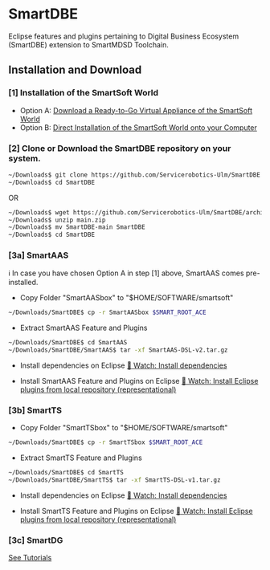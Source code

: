 # SmartDBE
Eclipse features and plugins pertaining to Digital Business Ecosystem (SmartDBE)
extension to SmartMDSD Toolchain.

## Installation and Download
### [1] Installation of the SmartSoft World
* Option A: [Download a Ready-to-Go Virtual Appliance of the SmartSoft World](https://wiki.servicerobotik-ulm.de/virtual-machine)
* Option B: [Direct Installation of the SmartSoft World onto your Computer](https://wiki.servicerobotik-ulm.de/installer:start)

### [2] Clone or Download the SmartDBE repository on your system.
```sh
~/Downloads$ git clone https://github.com/Servicerobotics-Ulm/SmartDBE
~/Downloads$ cd SmartDBE
```
OR
```sh
~/Downloads$ wget https://github.com/Servicerobotics-Ulm/SmartDBE/archive/refs/heads/main.zip
~/Downloads$ unzip main.zip 
~/Downloads$ mv SmartDBE-main SmartDBE
~/Downloads$ cd SmartDBE
```
 
### [3a] SmartAAS
:information_source: In case you have chosen Option A in step [1] above, SmartAAS comes pre-installed.

* Copy Folder "SmartAASbox" to "$HOME/SOFTWARE/smartsoft"
```sh
~/Downloads/SmartDBE$ cp -r SmartAASbox $SMART_ROOT_ACE
```
* Extract SmartAAS Feature and Plugins
```sh
~/Downloads/SmartDBE$ cd SmartAAS
~/Downloads/SmartDBE/SmartAAS$ tar -xf SmartAAS-DSL-v2.tar.gz
```
* Install dependencies on Eclipse
  [:movie_camera: Watch: Install dependencies](https://github.com/Servicerobotics-Ulm/SmartDG-Tutorials/blob/main/02_01_Installing_SmartDG_DSLs_On_Eclipse/Installing_SmartDG_DSLs_On_Eclipse_D11Speedy.mp4)
  
* Install SmartAAS Feature and Plugins on Eclipse
  [:movie_camera: Watch: Install Eclipse plugins from local repository (representational)](https://github.com/Servicerobotics-Ulm/SmartDG-Tutorials/blob/main/02_01_Installing_SmartDG_DSLs_On_Eclipse/Installing_SmartDG_DSLs_On_Eclipse_C16Speedy.mp4)
  
### [3b] SmartTS

* Copy Folder "SmartTSbox" to "$HOME/SOFTWARE/smartsoft"
```sh
~/Downloads/SmartDBE$ cp -r SmartTSbox $SMART_ROOT_ACE
```
* Extract SmartTS Feature and Plugins
```sh
~/Downloads/SmartDBE$ cd SmartTS
~/Downloads/SmartDBE/SmartTS$ tar -xf SmartTS-DSL-v1.tar.gz
```
* Install dependencies on Eclipse
  [:movie_camera: Watch: Install dependencies](https://github.com/Servicerobotics-Ulm/SmartDG-Tutorials/blob/main/02_01_Installing_SmartDG_DSLs_On_Eclipse/Installing_SmartDG_DSLs_On_Eclipse_D11Speedy.mp4)
  
* Install SmartTS Feature and Plugins on Eclipse
  [:movie_camera: Watch: Install Eclipse plugins from local repository (representational)](https://github.com/Servicerobotics-Ulm/SmartDG-Tutorials/blob/main/02_01_Installing_SmartDG_DSLs_On_Eclipse/Installing_SmartDG_DSLs_On_Eclipse_C16Speedy.mp4)
  
### [3c] SmartDG
[See Tutorials](https://github.com/Servicerobotics-Ulm/SmartDG-Tutorials)
